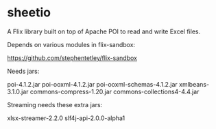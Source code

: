 # sheetio

A Flix library built on top of Apache POI to read and write Excel files.

Depends on various modules in flix-sandbox:

https://github.com/stephentetley/flix-sandbox

Needs jars:

poi-4.1.2.jar
poi-ooxml-4.1.2.jar
poi-ooxml-schemas-4.1.2.jar
xmlbeans-3.1.0.jar
commons-compress-1.20.jar
commons-collections4-4.4.jar

Streaming needs these extra jars:

xlsx-streamer-2.2.0
slf4j-api-2.0.0-alpha1
